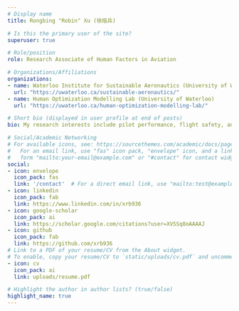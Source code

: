 ```yaml
---
# Display name
title: Rongbing "Robin" Xu (徐熔兵)

# Is this the primary user of the site?
superuser: true

# Role/position
role: Research Associate of Human Factors in Aviation

# Organizations/Affiliations
organizations:
- name: Waterloo Institute for Sustainable Aeronautics (University of Waterloo)
  url: "https://uwaterloo.ca/sustainable-aeronautics/"
- name: Human Optimization Modelling Lab (University of Waterloo)
  url: "https://uwaterloo.ca/human-optimization-modelling-lab/"

# Short bio (displayed in user profile at end of posts)
bio: My research interests include pilot performance, flight safety, and cognitive modelling.

# Social/Academic Networking
# For available icons, see: https://sourcethemes.com/academic/docs/page-builder/#icons
#   For an email link, use "fas" icon pack, "envelope" icon, and a link in the
#   form "mailto:your-email@example.com" or "#contact" for contact widget.
social:
- icon: envelope
  icon_pack: fas
  link: '/contact'  # For a direct email link, use "mailto:test@example.org".
- icon: linkedin
  icon_pack: fab
  link: https://www.linkedin.com/in/xrb936
- icon: google-scholar
  icon_pack: ai
  link: https://scholar.google.com/citations?user=XVSSq8oAAAAJ
- icon: github
  icon_pack: fab
  link: https://github.com/xrb936
# Link to a PDF of your resume/CV from the About widget.
# To enable, copy your resume/CV to `static/uploads/cv.pdf` and uncomment the lines below.
- icon: cv
  icon_pack: ai
  link: uploads/resume.pdf

# Highlight the author in author lists? (true/false)
highlight_name: true
---
```

